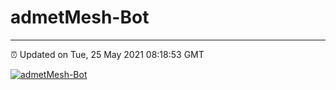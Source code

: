 # admetMesh-Bot
---
⏰ Updated on Tue, 25 May 2021 08:18:53 GMT

[![admetMesh-Bot](https://github.com/kotori-y/admetMesh-bot/actions/workflows/main.yml/badge.svg)](https://github.com/kotori-y/admetMesh-bot/actions/workflows/main.yml)
